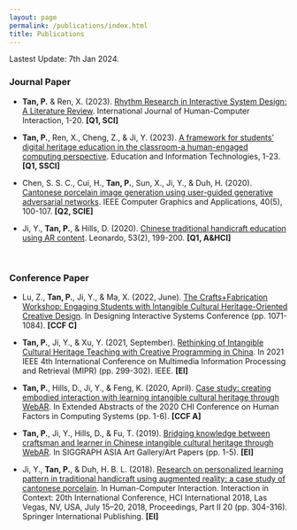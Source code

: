 ```yaml
---
layout: page
permalink: /publications/index.html
title: Publications
---
```


Lastest Update: 7th Jan 2024.

### Journal Paper

- **Tan, P.** & Ren, X. (2023). [Rhythm Research in Interactive System Design: A Literature Review](10.1080/10447318.2023.2294628). International Journal of Human-Computer Interaction, 1-20. **[Q1, SCI]**

- **Tan, P.**, Ren, X., Cheng, Z., & Ji, Y. (2023). [A framework for students’ digital heritage education in the classroom-a human-engaged computing perspective](https://link.springer.com/article/10.1007/s10639-023-12199-1). Education and Information Technologies, 1-23. **[Q1, SSCI]**

- Chen, S. S. C., Cui, H., **Tan, P.**, Sun, X., Ji, Y., & Duh, H. (2020). [Cantonese porcelain image generation using user-guided generative adversarial networks](https://ieeexplore.ieee.org/document/9175078). IEEE Computer Graphics and Applications, 40(5), 100-107. **[Q2, SCIE]**

- Ji, Y., **Tan, P.**, & Hills, D. (2020). [Chinese traditional handicraft education using AR content](https://direct.mit.edu/leon/article-abstract/53/2/199/46746/Chinese-Traditional-Handicraft-Education-Using-AR?redirectedFrom=fulltext). Leonardo, 53(2), 199-200. **[Q1, A&HCI]**

  <br>

### Conference Paper

- Lu, Z., **Tan, P.**, Ji, Y., & Ma, X. (2022, June). [The Crafts+Fabrication Workshop: Engaging Students with Intangible Cultural Heritage-Oriented Creative Design](https://dl.acm.org/doi/abs/10.1145/3532106.3533525). In Designing Interactive Systems Conference (pp. 1071-1084). **[CCF C]**

- **Tan, P.**, Ji, Y., & Xu, Y. (2021, September). [Rethinking of Intangible Cultural Heritage Teaching with Creative Programming in China](https://ieeexplore.ieee.org/document/9565529). In 2021 IEEE 4th International Conference on Multimedia Information Processing and Retrieval (MIPR) (pp. 299-302). IEEE. **[EI]**

- **Tan, P.**, Hills, D., Ji, Y., & Feng, K. (2020, April). [Case study: creating embodied interaction with learning intangible cultural heritage through WebAR](https://dl.acm.org/doi/10.1145/3334480.3375199). In Extended Abstracts of the 2020 CHI Conference on Human Factors in Computing Systems (pp. 1-6). **[CCF A]**

- **Tan, P.**, Ji, Y., Hills, D., & Fu, T. (2019). [Bridging knowledge between craftsman and learner in Chinese intangible cultural heritage through WebAR](https://dl.acm.org/doi/10.1145/3354918.3361900). In SIGGRAPH ASIA Art Gallery/Art Papers (pp. 1-5). **[EI]**

- Ji, Y., **Tan, P.**, & Duh, H. B. L. (2018). [Research on personalized learning pattern in traditional handicraft using augmented reality: a case study of cantonese porcelain](https://dl.acm.org/doi/abs/10.1007/978-3-319-91244-8_25). In Human-Computer Interaction. Interaction in Context: 20th International Conference, HCI International 2018, Las Vegas, NV, USA, July 15–20, 2018, Proceedings, Part II 20 (pp. 304-316). Springer International Publishing. **[EI]**

  <br>


